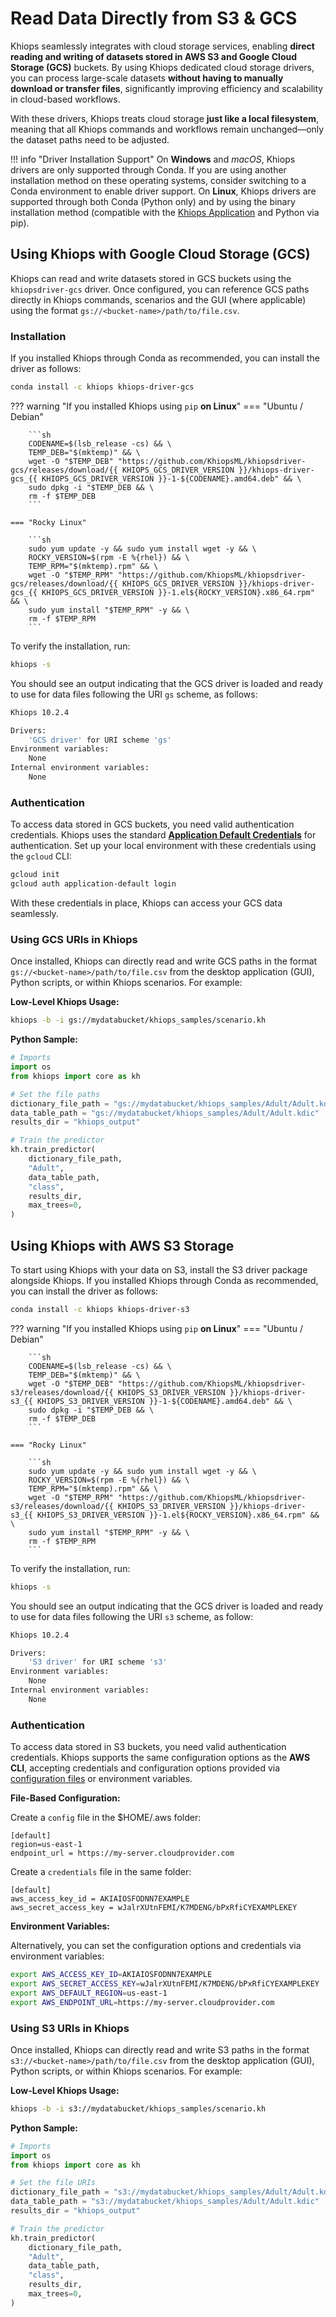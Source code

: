 # Read Data Directly from S3 & GCS

Khiops seamlessly integrates with cloud storage services, enabling **direct reading and writing of datasets stored in AWS S3 and Google Cloud Storage (GCS)** buckets. By using Khiops dedicated cloud storage drivers, you can process large-scale datasets **without having to manually download or transfer files**, significantly improving efficiency and scalability in cloud-based workflows.

With these drivers, Khiops treats cloud storage **just like a local filesystem**, meaning that all Khiops commands and workflows remain unchanged—only the dataset paths need to be adjusted.

!!! info "Driver Installation Support"
    On **Windows** and *macOS*, Khiops drivers are only supported through Conda. If you are using another installation method on these operating systems, consider switching to a Conda environment to enable driver support.
    On **Linux**, Khiops drivers are supported through both Conda (Python only) and by using the binary installation method (compatible with the [Khiops Application][nocode] and Python via pip). 

[nocode]: nocode.md

## Using Khiops with Google Cloud Storage (GCS)

Khiops can read and write datasets stored in GCS buckets using the `khiopsdriver-gcs` driver. Once configured, you can reference GCS paths directly in Khiops commands, scenarios and the GUI (where applicable) using the format `gs://<bucket-name>/path/to/file.csv`.

### Installation

If you installed Khiops through Conda as recommended, you can install the driver as follows:

```sh
conda install -c khiops khiops-driver-gcs
```

??? warning "If you installed Khiops using `pip` **on Linux**"
    === "Ubuntu / Debian"

        ```sh
        CODENAME=$(lsb_release -cs) && \
        TEMP_DEB="$(mktemp)" && \
        wget -O "$TEMP_DEB" "https://github.com/KhiopsML/khiopsdriver-gcs/releases/download/{{ KHIOPS_GCS_DRIVER_VERSION }}/khiops-driver-gcs_{{ KHIOPS_GCS_DRIVER_VERSION }}-1-${CODENAME}.amd64.deb" && \
        sudo dpkg -i "$TEMP_DEB && \
        rm -f $TEMP_DEB
        ```

    === "Rocky Linux"

        ```sh
        sudo yum update -y && sudo yum install wget -y && \
        ROCKY_VERSION=$(rpm -E %{rhel}) && \
        TEMP_RPM="$(mktemp).rpm" && \
        wget -O "$TEMP_RPM" "https://github.com/KhiopsML/khiopsdriver-gcs/releases/download/{{ KHIOPS_GCS_DRIVER_VERSION }}/khiops-driver-gcs_{{ KHIOPS_GCS_DRIVER_VERSION }}-1.el${ROCKY_VERSION}.x86_64.rpm" && \
        sudo yum install "$TEMP_RPM" -y && \
        rm -f $TEMP_RPM
        ```

To verify the installation, run:

```sh
khiops -s
```

You should see an output indicating that the GCS driver is loaded and ready to use for data files following the URI `gs` scheme, as follows:


```sh
Khiops 10.2.4

Drivers:
    'GCS driver' for URI scheme 'gs'
Environment variables:
    None
Internal environment variables:
    None
```

### Authentication

To access data stored in GCS buckets, you need valid authentication credentials. Khiops uses the standard [**Application Default Credentials**][cloud-auth] for authentication. Set up your local environment with these credentials using the `gcloud` CLI:

[cloud-auth]:https://cloud.google.com/docs/authentication/provide-credentials-adc?hl=fr

```sh
gcloud init
gcloud auth application-default login
```

With these credentials in place, Khiops can access your GCS data seamlessly.

### Using GCS URIs in Khiops

Once installed, Khiops can directly read and write GCS paths in the format `gs://<bucket-name>/path/to/file.csv` from the desktop application (GUI), Python scripts, or within Khiops scenarios. For example:

**Low-Level Khiops Usage:**
```sh
khiops -b -i gs://mydatabucket/khiops_samples/scenario.kh
```

**Python Sample:**

```python
# Imports
import os
from khiops import core as kh

# Set the file paths
dictionary_file_path = "gs://mydatabucket/khiops_samples/Adult/Adult.kdic"
data_table_path = "gs://mydatabucket/khiops_samples/Adult/Adult.kdic"
results_dir = "khiops_output"

# Train the predictor
kh.train_predictor(
    dictionary_file_path,
    "Adult",
    data_table_path,
    "class",
    results_dir,
    max_trees=0,
)
```

## Using Khiops with AWS S3 Storage 

To start using Khiops with your data on S3, install the S3 driver package alongside Khiops. If you installed Khiops through Conda as recommended, you can install the driver as follows:

```sh
conda install -c khiops khiops-driver-s3
```

??? warning "If you installed Khiops using `pip` **on Linux**"
    === "Ubuntu / Debian"

        ```sh
        CODENAME=$(lsb_release -cs) && \
        TEMP_DEB="$(mktemp)" && \
        wget -O "$TEMP_DEB" "https://github.com/KhiopsML/khiopsdriver-s3/releases/download/{{ KHIOPS_S3_DRIVER_VERSION }}/khiops-driver-s3_{{ KHIOPS_S3_DRIVER_VERSION }}-1-${CODENAME}.amd64.deb" && \
        sudo dpkg -i "$TEMP_DEB && \
        rm -f $TEMP_DEB
        ```

    === "Rocky Linux"

        ```sh
        sudo yum update -y && sudo yum install wget -y && \
        ROCKY_VERSION=$(rpm -E %{rhel}) && \
        TEMP_RPM="$(mktemp).rpm" && \
        wget -O "$TEMP_RPM" "https://github.com/KhiopsML/khiopsdriver-s3/releases/download/{{ KHIOPS_S3_DRIVER_VERSION }}/khiops-driver-s3_{{ KHIOPS_S3_DRIVER_VERSION }}-1.el${ROCKY_VERSION}.x86_64.rpm" && \
        sudo yum install "$TEMP_RPM" -y && \
        rm -f $TEMP_RPM
        ```

To verify the installation, run:

```sh
khiops -s
```

You should see an output indicating that the GCS driver is loaded and ready to use for data files following the URI `s3` scheme, as follow:


```sh
Khiops 10.2.4

Drivers:
    'S3 driver' for URI scheme 's3'
Environment variables:
    None
Internal environment variables:
    None
```

### Authentication 

To access data stored in S3 buckets, you need valid authentication credentials. Khiops supports the same configuration options as the **AWS CLI**, accepting credentials and configuration options provided via [configuration files][cli-configure-files] or environment variables.

[cli-configure-files]: https://docs.aws.amazon.com/cli/latest/userguide/cli-configure-files.html

**File-Based Configuration:**

Create a `config` file in the $HOME/.aws folder:

```unixconfig
[default]
region=us-east-1
endpoint_url = https://my-server.cloudprovider.com
```

Create a `credentials` file in the same folder:

```unixconfig
[default]
aws_access_key_id = AKIAIOSFODNN7EXAMPLE
aws_secret_access_key = wJalrXUtnFEMI/K7MDENG/bPxRfiCYEXAMPLEKEY
```

**Environment Variables:**

Alternatively, you can set the configuration options and credentials via environment variables:

```sh
export AWS_ACCESS_KEY_ID=AKIAIOSFODNN7EXAMPLE
export AWS_SECRET_ACCESS_KEY=wJalrXUtnFEMI/K7MDENG/bPxRfiCYEXAMPLEKEY
export AWS_DEFAULT_REGION=us-east-1
export AWS_ENDPOINT_URL=https://my-server.cloudprovider.com
```

### Using S3 URIs in Khiops

Once installed, Khiops can directly read and write S3 paths in the format `s3://<bucket-name>/path/to/file.csv` from the desktop application (GUI), Python scripts, or within Khiops scenarios. For example:

**Low-Level Khiops Usage:**
```sh
khiops -b -i s3://mydatabucket/khiops_samples/scenario.kh
```

**Python Sample:**

```python
# Imports
import os
from khiops import core as kh

# Set the file URIs
dictionary_file_path = "s3://mydatabucket/khiops_samples/Adult/Adult.kdic"
data_table_path = "s3://mydatabucket/khiops_samples/Adult/Adult.kdic"
results_dir = "khiops_output"

# Train the predictor
kh.train_predictor(
    dictionary_file_path,
    "Adult",
    data_table_path,
    "class",
    results_dir,
    max_trees=0,
)
```
